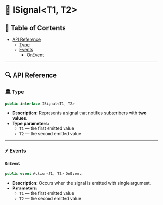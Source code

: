 # 🧩 ISignal&lt;T1, T2&gt;

## 📑 Table of Contents

- [API Reference](#-api-reference)
    - [Type](#-type)
    - [Events](#-events)
        - [OnEvent](#onevent)

---


## 🔍 API Reference

### 🏛️ Type <div id="-type"></div>

```csharp
public interface ISignal<T1, T2>
```

- **Description:** Represents a signal that notifies subscribers with <b>two values</b>.
- **Type parameters:**
    - `T1` — the first emitted value
    - `T2` — the second emitted value

---

### ⚡ Events

#### `OnEvent`

```csharp
public event Action<T1, T2> OnEvent;
```

- **Description:** Occurs when the signal is emitted with single argument.
- **Parameters:**
    - `T1` — the first emitted value
    - `T2` — the second emitted value